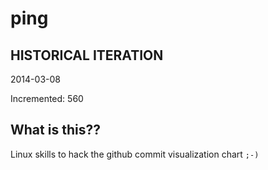 # ping

## HISTORICAL ITERATION
2014-03-08

Incremented: 560

## What is this?? 
Linux skills to hack the github commit visualization chart `;-)`

